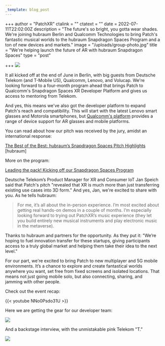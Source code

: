 ```yaml
---
_template: blog_post
---
```


+++
author = "PatchXR"
ctalink = ""
ctatext = ""
date = 2022-07-11T22:02:00Z
description = "The future's so bright, you gotta wear shades. We're joining hubraum Berlin and Qualcomm Technologies to bring Patch's fantastic musical worlds to the hubraum Snapdragon Spaces Program and a ton of new devices and markets."
image = "/uploads/group-photo.jpg"
title = "We're helping launch the future of AR with hubraum Snapdragon Spaces"
type = "post"

+++
![](/uploads/group-photo.jpg)

It all kicked off at the end of June in Berlin, with big guests from Deutsche Telekom (and T-Mobile US), Qualcomm, Lenovo, and Volucap. We're looking forward to a four-month program ahead that brings Patch to Qualcomm's Snapdragon Spaces XR Developer Platform and gives us access to mentoring from Telekom.

And yes, this means we've also got the developer platform to expand Patch's reach and compatibility. This will start with the latest Lenovo smart glasses and Motorola smartphones, but [Qualcomm's platform](https://spaces.qualcomm.com/) provides a range of device support for AR glasses and mobile platforms.

You can read about how our pitch was received by the jury, amidst an international response:

[The Best of the Best: hubraum’s Snapdragon Spaces Pitch Highlights](https://www.hubraum.com/the-best-of-the-best-hubraums-snapdragon-spaces-pitch-highlights/) \[hubraum\]

More on the program:

[Leading the pack! Kicking off our Snapdragon Spaces Program](https://www.hubraum.com/snapdragon-spaces-program-kick-off-recap/)

Deutsche Telekom’s Product Manager for XR and Consumer IoT Jan Speich said that Patch's pitch "revealed that XR is much more than just transferring existing use cases into 3D form." And yes, Jan, we're excited to share with you. As he tells hubraum:

> For me, it’s all about the in-person experience. I’m most excited about getting real hands-on demos in a couple of months. I’m especially looking forward to trying out PatchXR’s music experience (they let you build entirely new musical instruments and play electronic music in the metaverse).

Thanks to hubraum and partners for the opportunity. As they put it: "We’re hoping to fuel innovation transfer for these startups, giving participants access to a truly global market and helping them take their idea to the next level."

For our part, we're excited to bring Patch to new multiplayer and 5G mobile environments. It’s a chance to explore and create fantastical worlds anywhere you want, set free from fixed screens and isolated locations. That means not just going mobile solo, but also connecting, sharing, and jamming with other people.

Check out the event recap:

{{< youtube NNo0Psdo31U >}}

Here we are getting the gear for our developer team:

![](/uploads/getting-our-gear.jpg)

And a backstage interview, with the unmistakable pink Telekom "T."

![](/uploads/hubraum-interview.jpg)
